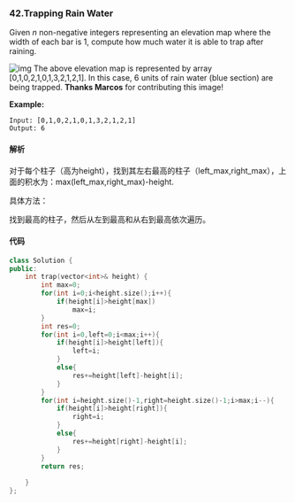###  42.Trapping Rain Water

Given *n* non-negative integers representing an elevation map where the width of each bar is 1, compute how much water it is able to trap after raining.

![img](http://www.leetcode.com/static/images/problemset/rainwatertrap.png)
The above elevation map is represented by array [0,1,0,2,1,0,1,3,2,1,2,1]. In this case, 6 units of rain water (blue section) are being trapped. **Thanks Marcos** for contributing this image!

**Example:**

```
Input: [0,1,0,2,1,0,1,3,2,1,2,1]
Output: 6
```

#### 解析

对于每个柱子（高为height），找到其左右最高的柱子（left_max,right_max），上面的积水为：max(left_max,right_max)-height.

具体方法：

找到最高的柱子，然后从左到最高和从右到最高依次遍历。

#### 代码

```cpp
class Solution {
public:
    int trap(vector<int>& height) {
        int max=0;
        for(int i=0;i<height.size();i++){
            if(height[i]>height[max])
                max=i;
        }
        int res=0;
        for(int i=0,left=0;i<max;i++){
            if(height[i]>height[left]){
                left=i;
            }
            else{
                res+=height[left]-height[i];
            }
        }
        for(int i=height.size()-1,right=height.size()-1;i>max;i--){
            if(height[i]>height[right]){
                right=i;
            }
            else{
                res+=height[right]-height[i];
            }
        }
        return res;
        
    }
};
```
